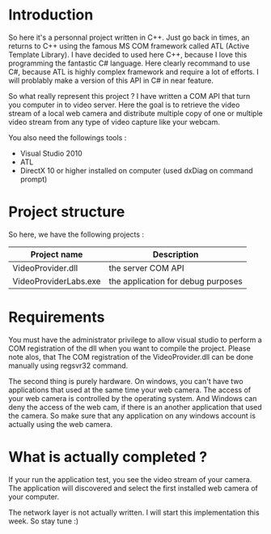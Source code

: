 # Introduction

So here it's a personnal project written in C++. Just go back in times, an returns to C++ using the famous MS COM framework called ATL (Active Template Library). I have decided to used here C++, because I love this programming the fantastic C# language. Here clearly recommand to use C#, because ATL is highly complex framework and require a lot of efforts. I will problably make a version of this API in C# in near feature.

So what really represent this project ? I have written a COM API that turn you computer in to video server. Here the goal is to retrieve the video stream of a local web camera and distribute multiple copy of one or multiple video stream from any type of video capture like your webcam.

You also need the followings tools :

* Visual Studio 2010
* ATL
* DirectX 10 or higher installed on computer (used dxDiag on command prompt)

# Project structure

So here, we have the following projects :

| Project name                 | Description                               |
| ---------------------------- | ----------------------------------------- |
| VideoProvider.dll            | the server COM API                        |
| VideoProviderLabs.exe        | the application for debug purposes        |


# Requirements

You must have the administrator privilege to allow visual studio to perform a COM registration of the dll when you want to compile the project. Please note alos, that The COM registration of the VideoProvider.dll can be done manually using regsvr32 command.

The second thing is purely hardware. On windows, you can't have two applications that used at the same time your web camera. The access of your web camera is controlled by the operating system. And Windows can deny the access of the web cam, if there is an another application that used the camera. So make sure that any application on any windows account is actually using the web camera.

# What is actually completed ?

If your run the application test, you see the video stream of your camera. The application will discovered and select the first installed web camera of your computer.

The network layer is not actually written. I will start this implementation this week. So stay tune :)



